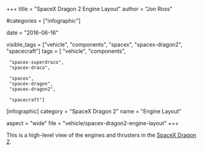 +++
title = "SpaceX Dragon 2 Engine Layout"
author = "Jon Ross"

#categories = ["infographic"]

date = "2016-06-16"

visible_tags = ["vehicle", "components", "spacex", "spacex-dragon2", "spacecraft"]
tags = [
     "vehicle",
     "components",

     "spacex-superdraco",
     "spacex-draco",

     "spacex",
     "spacex-dragon",
     "spacex-dragon2",
     
     "spacecraft"]

[infographic]
category = "SpaceX Dragon 2"
name = "Engine Layout"

aspect = "wide"
file = "vehicle/spacex-dragon2-engine-layout"
+++

This is a high-level view of the engines and thrusters in the [SpaceX Dragon 2](/tags/spacex-dragon2).

<!--more-->

<!-- TODO -->
